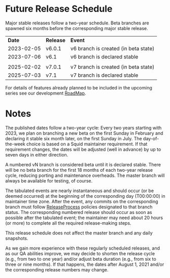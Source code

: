 # Future Release Schedule

Major stable releases follow a two-year schedule. Beta branches are
spawned six months before the corresponding major stable release.

|            |             |                                      |
| ---------- | ----------- | ------------------------------------ |
| **Date**   | **Release** | **Event**                            |
| 2023-02-05 | v6.0.1      | v6 branch is created (in beta state) |
| 2023-07-06 | v6.1        | v6 branch is declared stable         |
|            |             |                                      |
| 2025-02-02 | v7.0.1      | v7 branch is created (in beta state) |
| 2025-07-03 | v7.1        | v7 branch is declared stable         |

For details of features already planned to be included in the upcoming
series see our development
[RoadMap](/RoadMap).

# Notes

The published dates follow a two-year cycle: Every two years starting
with 2023, we plan on branching a new beta on the first Sunday in
February and declaring it stable six month later, on the first Sunday in
July. The day-of-the-week choice is based on a Squid maintainer
requirement. If that requirement changes, the dates will be adjusted
(well in advance) by up to seven days in either direction.

A numbered vN branch is considered beta until it is declared stable.
There will be no beta branch for the first 18 months of each two-year
release cycle, reducing porting and maintenance overheads. The master
branch will always be available for testing, of course.

The tabulated events are nearly instantaneous and should occur (or be
deemed occurred) at the beginning of the corresponding day (T00:00:00)
in maintainer time zone. After the event, any commits on the
corresponding branch must follow
[ReleaseProcess](/ReleaseProcess)
policies designated to that branch status. The corresponding numbered
release should occur as soon as possible after the tabulated event; the
maintainer may need about 20 hours (or more) to complete all the
required release-making steps.

This release schedule does not affect the master branch and any daily
snapshots.

As we gain more experience with these regularly scheduled releases, and
as our QA abilities improve, we may decide to shorten the release cycle
(e.g., from two to one year) and/or adjust beta duration (e.g., from six
to three or nine months). If that happens, the dates after August 1,
2021 and/or the corresponding release numbers may change.
